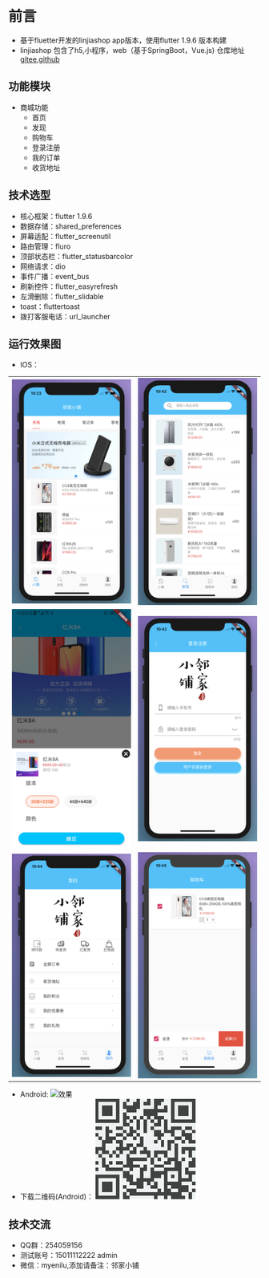  # 前言
- 基于fluetter开发的linjiashop app版本，使用flutter 1.9.6 版本构建
- linjiashop 包含了h5,小程序，web（基于SpringBoot，Vue.js) 仓库地址[gitee](https://gitee.com/microapp/linjiashop),[github](https://github.com/microapp-store/linjiashop)
## 功能模块

- 商城功能
    - 首页
    - 发现
    - 购物车
    - 登录注册
    - 我的订单
    - 收货地址

## 技术选型
- 核心框架：flutter 1.9.6
- 数据存储：shared_preferences
- 屏幕适配：flutter_screenutil
- 路由管理：fluro
- 顶部状态栏：flutter_statusbarcolor
- 网络请求：dio
- 事件广播：event_bus
- 刷新控件：flutter_easyrefresh
- 左滑删除：flutter_slidable
- toast：fluttertoast
- 拨打客服电话：url_launcher
## 运行效果图
- IOS：
<table>
<tr>
<td>
<img src="doc/home.png" width="300"/></td>
<td>
<img src="doc/find.png" width="300"/></td>
</tr>
<tr>
<td>
<img src="doc/guige.jpg" width="300"/></td>
<td>
<img src="doc/login.png" width="300"/></td>
</tr>
<tr>
<td>
<img src="doc/mine.png" width="300"/></td>
<td>
<img src="doc/cart.png" width="300"/></td>
</tr>
</table>

- Android:
![效果](doc/mobile.gif)
- 下载二维码(Android)：
![二维码](doc/code.png)
## 技术交流
- QQ群：254059156
- 测试账号：15011112222 admin
- 微信：myenilu,添加请备注：邻家小铺